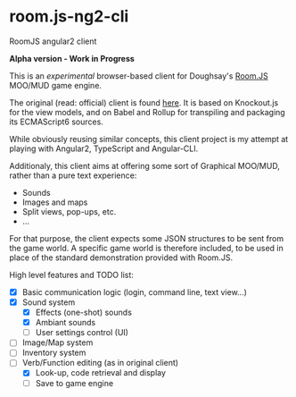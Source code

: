 # room.js-ng2-cli
RoomJS angular2 client

**Alpha version - Work in Progress**

This is an _experimental_ browser-based client for Doughsay's [Room.JS](https://github.com/doughsay/room.js) MOO/MUD game engine.

The original (read: official) client is found [here](https://github.com/doughsay/room.js-client). It is based on Knockout.js for the view models, and on Babel and Rollup for transpiling and packaging its ECMAScript6 sources.

While obviously reusing similar concepts, this client project is my attempt at playing with Angular2, TypeScript and Angular-CLI.

Additionaly, this client aims at offering some sort of Graphical MOO/MUD, rather than a pure text experience:
- Sounds
- Images and maps
- Split views, pop-ups, etc.
- ...

For that purpose, the client expects some JSON structures to be sent from the game world. A specific  game world is therefore included, to be used in place of the standard demonstration provided with Room.JS.

High level features and TODO list:
- [x] Basic communication logic (login, command line, text view...)
- [x] Sound system
  - [X] Effects (one-shot) sounds
  - [X] Ambiant sounds
  - [ ] User settings control (UI)
- [ ] Image/Map system
- [ ] Inventory system
- [ ] Verb/Function editing (as in original client)
  - [x] Look-up, code retrieval and display
  - [ ] Save to game engine
